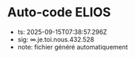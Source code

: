 # Auto-code ELIOS
- ts: 2025-09-15T07:38:57.296Z
- sig: ∞.je.toi.nous.432.528
- note: fichier généré automatiquement